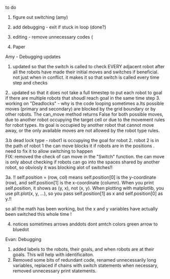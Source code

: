 to do 
1. figure out switching (amy) 
2. add debugging - exit if stuck in loop (done?) 
3. editing - remove unnecessary codes  (

4. Paper 



Amy - Debugging updates 
1. updated so that the switch is called to check EVERY adjacent robot after all the robots have made their initial moves and switches if beneficial. not just when in conflict.
    it makes it so that switch is called every time step and checks
   
2..  updated so that it does not take a full timestep to put each robot to goal if there are multiple robots that shoudl reach goal in the same time step
3.  working on "Deadlocks" - why is the code looping sometimes
  a.Its possible moves (primary and secondary) are blocked by the grid boundary or by other robots.
  The can_move method returns False for both possible moves, due to another robot occupying the target cell or due to the movement rules for robot types.
  Its goal is occupied by another robot that cannot move away, or the only available moves are not allowed by the robot type rules.

  3.b dead lock type -  robot1 is occupying the goal for robot 2. robot 2 is in the path of robot 1 
    the can move blocks it if robots are in the positions . need to fix it to allow switching to happen  
    FIX: removed the check of can move in the "Switch" function. the can move is only about checking if robots can go into the spaces shared by another robot, so obviosly it was blocking alot of switches!!

3a. !! self.position = (row, col) means self.position[0] is the y-coordinate (row), and self.position[1] is the x-coordinate (column).
When you print self.position, it shows as (y, x), not (x, y).
When plotting with matplotlib, you use plt.plot(x, y, ...), so you pass self.position[1] as x and self.position[0] as y.!! 

so all the math has been working, but the x and y variables have actually been switched this whole time ! 

4. notices sometimes arrows anddots dont amtch colors green arrow to bluedot

Evan: Debugging
1. added labels to the robots, their goals, and when robots are at their goals. This will help with identificaiton.
2. Removed some bits of redundant code, renamed unnecessarily long variables, replaced if chains with switch statements when necessary, removed unnecessary print statements.
